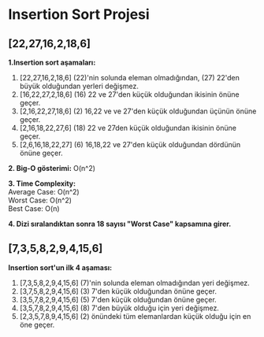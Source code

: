 # Insertion Sort Projesi

## [22,27,16,2,18,6]

**1.Insertion sort aşamaları:**

1. [22,27,16,2,18,6] (22)'nin solunda eleman olmadığından, (27) 22'den büyük olduğundan yerleri değişmez.
2. [16,22,27,2,18,6] (16) 22 ve 27'den küçük olduğundan ikisinin önüne geçer.
3. [2,16,22,27,18,6] (2) 16,22 ve ve 27'den küçük olduğundan üçünün önüne geçer.
4. [2,16,18,22,27,6] (18) 22 ve 27den küçük olduğundan ikisinin önüne geçer.
5. [2,6,16,18,22,27] (6) 16,18,22 ve 27'den küçük olduğundan dördünün önüne geçer.

**2. Big-O gösterimi:** O(n^2)

**3. Time Complexity:**\
Average Case: O(n^2)\
Worst Case: O(n^2)\
Best Case: O(n)

**4. Dizi sıralandıktan sonra 18 sayısı "Worst Case" kapsamına girer.**


## [7,3,5,8,2,9,4,15,6]

**Insertion sort'un ilk 4 aşaması:**

1. [7,3,5,8,2,9,4,15,6] (7)'nin solunda eleman olmadığından yeri değişmez.
2. [3,7,5,8,2,9,4,15,6] (3) 7'den küçük olduğundan önüne geçer.
3. [3,5,7,8,2,9,4,15,6] (5) 7'den küçük olduğundan önüne geçer.
4. [3,5,7,8,2,9,4,15,6] (8) 7'den büyük olduğu için yeri değişmez.
5. [2,3,5,7,8,9,4,15,6] (2) önündeki tüm elemanlardan küçük olduğu için en öne geçer.

